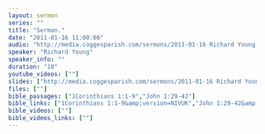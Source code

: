 ```yaml
---
layout: sermon
series: ""
title: "Sermon."
date: "2011-01-16 11:00:00"
audio: "http://media.coggesparish.com/sermons/2011-01-16 Richard Young.mp3"
speaker: "Richard Young"
speaker_info: ""
duration: "18"
youtube_videos: [""]
slides: ["http://media.coggesparish.com/sermons/2011-01-16 Richard Young.pdf"]
files: [""]
bible_passages: ["1Corinthians 1:1-9","John 1:29-42"]
bible_links: ["1Corinthians 1:1-9&amp;version=NIVUK","John 1:29-42&amp;version=NIVUK"]
bible_videos: [""]
bible_videos_links: [""]
---
```

